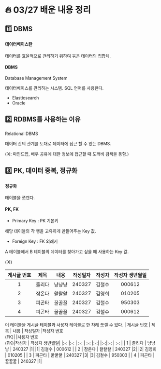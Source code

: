 # :fire: 03/27 배운 내용 정리

## :one: DBMS

#### 데이터베이스란

데이터를 효율적으로 관리하기 위하여 묶은 데이터의 집합체.

#### DBMS

Database Management System

데이터베이스를 관리하는 시스템. SQL 언어를 사용한다.

- Elasticsearch
- Oracle

## :two: RDBMS를 사용하는 이유

Relational DBMS

데이터 간의 관계를 토대로 데이터에 접근 할 수 있는 DBMS.

(예: 마인드맵, 배우 공유에 대한 정보에 접근할 때 도깨비 검색을 통함.)

## :three: PK, 데이터 중복, 정규화

#### 정규화 

테이블을 쪼갠다.

#### PK, FK

- Primary Key : PK 기본키

해당 테이블의 각 행을 고유하게 만들어주는 Key 값.

- Foreign Key : FK 외래키

A 테이블에서 B 테이블의 데이터를 찾아가고 싶을 때 사용하는 Key 값. 

(예)

| 게시글 번호 | 제목 | 내용 | 작성일자 | 작성자 | 작성자 생년월일|
|:-:         |:-:   | :-: | :-:     | :-:    | :-:           |
| 1 | 졸리다 | 냥냥냥 | 240327 | 김철수 | 000612 |
| 2 | 잠온다 | 왈왈왈 | 240327 | 김영희 | 010205 |
| 3 | 피곤타 | 꿀꿀꿀 | 240327 | 김철수 | 950303 |
| 4 | 피곤타 | 꿀꿀꿀 | 240327 | 김철수 | 000612 |

이 테이블을 게시글 테이블과 사용자 테이블로 한 차례 쪼갤 수 있다.
| 게시글 번호 | 제목 | 내용 | 작성일자 |작성자 번호<br>(FK)| |사용자 번호<br>(PK)|작성자 | 작성자 생년월일|
|:-:         |:-:   | :-: | :-:     |:-:|  |:-:|:-:    | :-:           |
| 1 | 졸리다 | 냥냥냥 | 240327 |1| |1| 김철수 | 000612 |
| 2 | 잠온다 | 왈왈왈 | 240327 |2| |2| 김영희 | 010205 |
| 3 | 피곤타 | 꿀꿀꿀 | 240327 |3| |3| 김철수 | 950303 |
| 4 | 피곤타 | 꿀꿀꿀 | 240327 |1| 

